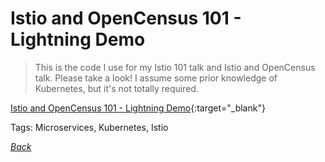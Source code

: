 # Istio and OpenCensus 101 - Lightning Demo

> This is the code I use for my Istio 101 talk and Istio and OpenCensus talk. Please take a look! I assume some prior knowledge of Kubernetes, but it's not totally required.

[Istio and OpenCensus 101 - Lightning Demo](https://github.com/thesandlord/Istio101){:target="_blank"}

Tags: Microservices, Kubernetes, Istio

[_Back_](../)
